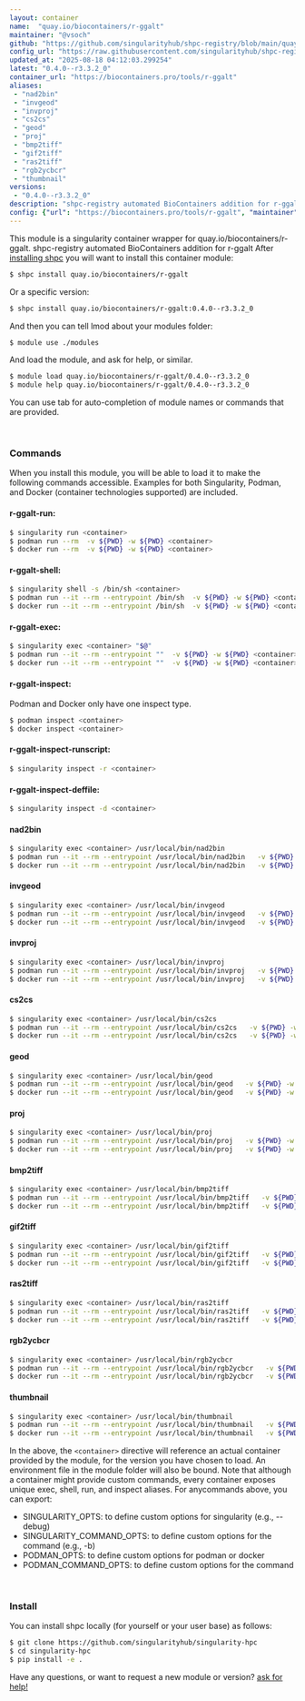 ```yaml
---
layout: container
name:  "quay.io/biocontainers/r-ggalt"
maintainer: "@vsoch"
github: "https://github.com/singularityhub/shpc-registry/blob/main/quay.io/biocontainers/r-ggalt/container.yaml"
config_url: "https://raw.githubusercontent.com/singularityhub/shpc-registry/main/quay.io/biocontainers/r-ggalt/container.yaml"
updated_at: "2025-08-18 04:12:03.299254"
latest: "0.4.0--r3.3.2_0"
container_url: "https://biocontainers.pro/tools/r-ggalt"
aliases:
 - "nad2bin"
 - "invgeod"
 - "invproj"
 - "cs2cs"
 - "geod"
 - "proj"
 - "bmp2tiff"
 - "gif2tiff"
 - "ras2tiff"
 - "rgb2ycbcr"
 - "thumbnail"
versions:
 - "0.4.0--r3.3.2_0"
description: "shpc-registry automated BioContainers addition for r-ggalt"
config: {"url": "https://biocontainers.pro/tools/r-ggalt", "maintainer": "@vsoch", "description": "shpc-registry automated BioContainers addition for r-ggalt", "latest": {"0.4.0--r3.3.2_0": "sha256:0b8826f195f7ea5cfad9e2d3eb0205d5ccb178cdcfe856278ad45b72036858ae"}, "tags": {"0.4.0--r3.3.2_0": "sha256:0b8826f195f7ea5cfad9e2d3eb0205d5ccb178cdcfe856278ad45b72036858ae"}, "docker": "quay.io/biocontainers/r-ggalt", "aliases": {"nad2bin": "/usr/local/bin/nad2bin", "invgeod": "/usr/local/bin/invgeod", "invproj": "/usr/local/bin/invproj", "cs2cs": "/usr/local/bin/cs2cs", "geod": "/usr/local/bin/geod", "proj": "/usr/local/bin/proj", "bmp2tiff": "/usr/local/bin/bmp2tiff", "gif2tiff": "/usr/local/bin/gif2tiff", "ras2tiff": "/usr/local/bin/ras2tiff", "rgb2ycbcr": "/usr/local/bin/rgb2ycbcr", "thumbnail": "/usr/local/bin/thumbnail"}}
---
```


This module is a singularity container wrapper for quay.io/biocontainers/r-ggalt.
shpc-registry automated BioContainers addition for r-ggalt
After [installing shpc](#install) you will want to install this container module:


```bash
$ shpc install quay.io/biocontainers/r-ggalt
```

Or a specific version:

```bash
$ shpc install quay.io/biocontainers/r-ggalt:0.4.0--r3.3.2_0
```

And then you can tell lmod about your modules folder:

```bash
$ module use ./modules
```

And load the module, and ask for help, or similar.

```bash
$ module load quay.io/biocontainers/r-ggalt/0.4.0--r3.3.2_0
$ module help quay.io/biocontainers/r-ggalt/0.4.0--r3.3.2_0
```

You can use tab for auto-completion of module names or commands that are provided.

<br>

### Commands

When you install this module, you will be able to load it to make the following commands accessible.
Examples for both Singularity, Podman, and Docker (container technologies supported) are included.

#### r-ggalt-run:

```bash
$ singularity run <container>
$ podman run --rm  -v ${PWD} -w ${PWD} <container>
$ docker run --rm  -v ${PWD} -w ${PWD} <container>
```

#### r-ggalt-shell:

```bash
$ singularity shell -s /bin/sh <container>
$ podman run --it --rm --entrypoint /bin/sh  -v ${PWD} -w ${PWD} <container>
$ docker run --it --rm --entrypoint /bin/sh  -v ${PWD} -w ${PWD} <container>
```

#### r-ggalt-exec:

```bash
$ singularity exec <container> "$@"
$ podman run --it --rm --entrypoint ""  -v ${PWD} -w ${PWD} <container> "$@"
$ docker run --it --rm --entrypoint ""  -v ${PWD} -w ${PWD} <container> "$@"
```

#### r-ggalt-inspect:

Podman and Docker only have one inspect type.

```bash
$ podman inspect <container>
$ docker inspect <container>
```

#### r-ggalt-inspect-runscript:

```bash
$ singularity inspect -r <container>
```

#### r-ggalt-inspect-deffile:

```bash
$ singularity inspect -d <container>
```


#### nad2bin

```bash
$ singularity exec <container> /usr/local/bin/nad2bin
$ podman run --it --rm --entrypoint /usr/local/bin/nad2bin   -v ${PWD} -w ${PWD} <container> -c " $@"
$ docker run --it --rm --entrypoint /usr/local/bin/nad2bin   -v ${PWD} -w ${PWD} <container> -c " $@"
```


#### invgeod

```bash
$ singularity exec <container> /usr/local/bin/invgeod
$ podman run --it --rm --entrypoint /usr/local/bin/invgeod   -v ${PWD} -w ${PWD} <container> -c " $@"
$ docker run --it --rm --entrypoint /usr/local/bin/invgeod   -v ${PWD} -w ${PWD} <container> -c " $@"
```


#### invproj

```bash
$ singularity exec <container> /usr/local/bin/invproj
$ podman run --it --rm --entrypoint /usr/local/bin/invproj   -v ${PWD} -w ${PWD} <container> -c " $@"
$ docker run --it --rm --entrypoint /usr/local/bin/invproj   -v ${PWD} -w ${PWD} <container> -c " $@"
```


#### cs2cs

```bash
$ singularity exec <container> /usr/local/bin/cs2cs
$ podman run --it --rm --entrypoint /usr/local/bin/cs2cs   -v ${PWD} -w ${PWD} <container> -c " $@"
$ docker run --it --rm --entrypoint /usr/local/bin/cs2cs   -v ${PWD} -w ${PWD} <container> -c " $@"
```


#### geod

```bash
$ singularity exec <container> /usr/local/bin/geod
$ podman run --it --rm --entrypoint /usr/local/bin/geod   -v ${PWD} -w ${PWD} <container> -c " $@"
$ docker run --it --rm --entrypoint /usr/local/bin/geod   -v ${PWD} -w ${PWD} <container> -c " $@"
```


#### proj

```bash
$ singularity exec <container> /usr/local/bin/proj
$ podman run --it --rm --entrypoint /usr/local/bin/proj   -v ${PWD} -w ${PWD} <container> -c " $@"
$ docker run --it --rm --entrypoint /usr/local/bin/proj   -v ${PWD} -w ${PWD} <container> -c " $@"
```


#### bmp2tiff

```bash
$ singularity exec <container> /usr/local/bin/bmp2tiff
$ podman run --it --rm --entrypoint /usr/local/bin/bmp2tiff   -v ${PWD} -w ${PWD} <container> -c " $@"
$ docker run --it --rm --entrypoint /usr/local/bin/bmp2tiff   -v ${PWD} -w ${PWD} <container> -c " $@"
```


#### gif2tiff

```bash
$ singularity exec <container> /usr/local/bin/gif2tiff
$ podman run --it --rm --entrypoint /usr/local/bin/gif2tiff   -v ${PWD} -w ${PWD} <container> -c " $@"
$ docker run --it --rm --entrypoint /usr/local/bin/gif2tiff   -v ${PWD} -w ${PWD} <container> -c " $@"
```


#### ras2tiff

```bash
$ singularity exec <container> /usr/local/bin/ras2tiff
$ podman run --it --rm --entrypoint /usr/local/bin/ras2tiff   -v ${PWD} -w ${PWD} <container> -c " $@"
$ docker run --it --rm --entrypoint /usr/local/bin/ras2tiff   -v ${PWD} -w ${PWD} <container> -c " $@"
```


#### rgb2ycbcr

```bash
$ singularity exec <container> /usr/local/bin/rgb2ycbcr
$ podman run --it --rm --entrypoint /usr/local/bin/rgb2ycbcr   -v ${PWD} -w ${PWD} <container> -c " $@"
$ docker run --it --rm --entrypoint /usr/local/bin/rgb2ycbcr   -v ${PWD} -w ${PWD} <container> -c " $@"
```


#### thumbnail

```bash
$ singularity exec <container> /usr/local/bin/thumbnail
$ podman run --it --rm --entrypoint /usr/local/bin/thumbnail   -v ${PWD} -w ${PWD} <container> -c " $@"
$ docker run --it --rm --entrypoint /usr/local/bin/thumbnail   -v ${PWD} -w ${PWD} <container> -c " $@"
```



In the above, the `<container>` directive will reference an actual container provided
by the module, for the version you have chosen to load. An environment file in the
module folder will also be bound. Note that although a container
might provide custom commands, every container exposes unique exec, shell, run, and
inspect aliases. For anycommands above, you can export:

 - SINGULARITY_OPTS: to define custom options for singularity (e.g., --debug)
 - SINGULARITY_COMMAND_OPTS: to define custom options for the command (e.g., -b)
 - PODMAN_OPTS: to define custom options for podman or docker
 - PODMAN_COMMAND_OPTS: to define custom options for the command

<br>

### Install

You can install shpc locally (for yourself or your user base) as follows:

```bash
$ git clone https://github.com/singularityhub/singularity-hpc
$ cd singularity-hpc
$ pip install -e .
```

Have any questions, or want to request a new module or version? [ask for help!](https://github.com/singularityhub/singularity-hpc/issues)